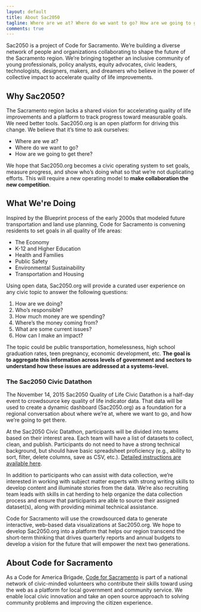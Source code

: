 ```yaml
---
layout: default
title: About Sac2050
tagline: Where are we at? Where do we want to go? How are we going to get there?
comments: true
---
```


<p class="lead">Sac2050 is a project of Code for Sacramento. We’re building a diverse network of people and organizations collaborating to shape the future of the Sacramento region. We’re bringing together an inclusive community of young professionals, policy analysts, equity advocates, civic leaders, technologists, designers, makers, and dreamers who believe in the power of collective impact to accelerate quality of life improvements.</p>

## Why Sac2050?

The Sacramento region lacks a shared vision for accelerating quality of life improvements and a platform to track progress toward measurable goals. We need better tools. Sac2050.org is an open platform for driving this change. We believe that it’s time to ask ourselves:

- Where are we at?
- Where do we want to go?
- How are we going to get there?

We hope that Sac2050.org becomes a civic operating system to set goals, measure progress, and show who’s doing what so that we’re not duplicating efforts. This will require a new operating model to **make collaboration the new competition**.

## What We're Doing

Inspired by the Blueprint process of the early 2000s that modeled future transportation and land use planning, Code for Sacramento is convening residents to set goals in all quality of life areas:

- The Economy
- K-12 and Higher Education
- Health and Families
- Public Safety
- Environmental Sustainability
- Transportation and Housing

Using open data, Sac2050.org will provide a curated user experience on any civic topic to answer the following questions:

1. How are we doing?
2. Who’s responsible?
3. How much money are we spending?
4. Where’s the money coming from?
5. What are some current issues?
6. How can I make an impact?

The topic could be public transportation, homelessness, high school graduation rates, teen pregnancy, economic development, etc. **The goal is to aggregate this information across levels of government and sectors to understand how these issues are addressed at a systems-level.**

### The Sac2050 Civic Datathon

The November 14, 2015 Sac2050 Quality of Life Civic Datathon is a half-day event to crowdsource key quality of life indicator data. That data will be used to create a dynamic dashboard (Sac2050.org) as a foundation for a regional conversation about where we’re at, where we want to go, and how we’re going to get there.

At the Sac2050 Civic Datathon, participants will be divided into teams based on their interest area. Each team will have a list of datasets to collect, clean, and publish. Participants do not need to have a strong technical background, but should have basic spreadsheet proficiency (e.g., ability to sort, filter, delete columns, save as CSV, etc.). [Detailed instructions are available here](/get-started).

In addition to participants who can assist with data collection, we’re interested in working with subject matter experts with strong writing skills to develop content and illuminate stories from the data. We’re also recruiting team leads with skills in cat herding to help organize the data collection process and ensure that participants are able to source their assigned dataset(s), along with providing minimal technical assistance.

Code for Sacramento will use the crowdsourced data to generate interactive, web-based data visualizations at Sac2050.org. We hope to develop Sac2050.org into a platform that helps our region transcend the short-term thinking that drives quarterly reports and annual budgets to develop a vision for the future that will empower the next two generations.

## About Code for Sacramento

As a Code for America Brigade, [Code for Sacramento](http://codeforsacramento.org) is part of a national network of civic-minded volunteers who contribute their skills toward using the web as a platform for local government and community service. We enable local civic innovation and take an open source approach to solving community problems and improving the citizen experience.
